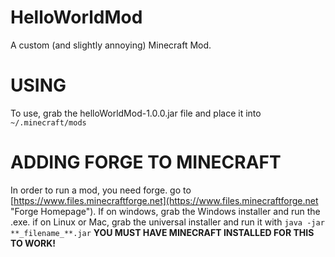 # HelloWorldMod
A custom (and slightly annoying) Minecraft Mod.

# USING
To use, grab the helloWorldMod-1.0.0.jar file and place it into `~/.minecraft/mods`

# ADDING FORGE TO MINECRAFT
In order to run a mod, you need forge. go to [https://www.files.minecraftforge.net](https://www.files.minecraftforge.net "Forge Homepage"). If on windows, 
grab the Windows installer and run the .exe. if on Linux or Mac, grab the universal installer and run it with 
`java -jar **_filename_**.jar`
**YOU MUST HAVE MINECRAFT INSTALLED FOR THIS TO WORK!**
